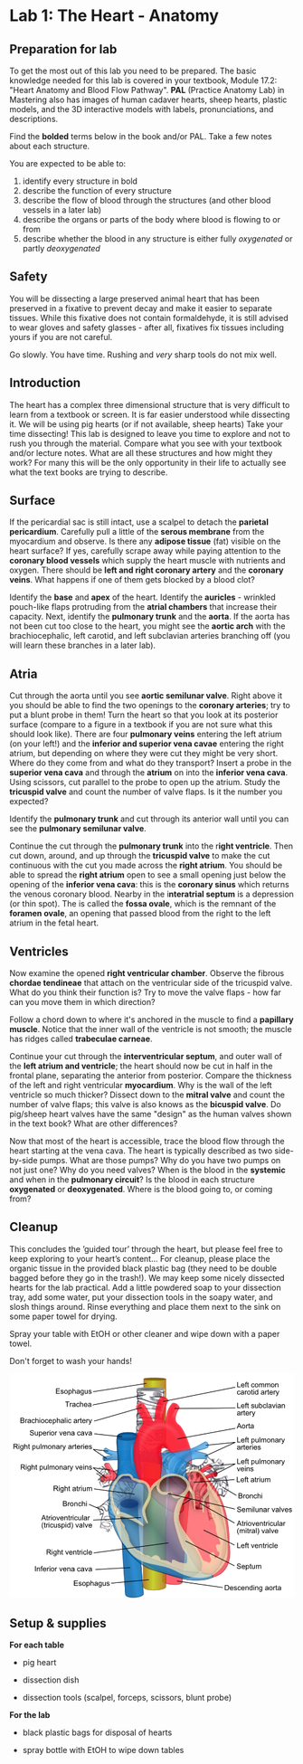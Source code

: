 # Lab 1: The Heart - Anatomy

## Preparation for lab

To get the most out of this lab you need to be prepared. The basic knowledge needed for this lab is covered in your textbook, Module 17.2: "Heart Anatomy and Blood Flow Pathway". **PAL** (Practice Anatomy Lab) in Mastering also has images of human cadaver hearts, sheep hearts, plastic models, and the 3D interactive models with labels, pronunciations, and descriptions. 

Find the **bolded** terms below in the book and/or PAL. Take a few notes about each structure. 

You are expected to be able to:

1. identify every structure in bold
2. describe the function of every structure
3. describe the flow of blood through the structures (and other blood vessels in a later lab)
4. describe the organs or parts of the body where blood is flowing to or from
5. describe whether the blood in any structure is either fully *oxygenated* or partly *deoxygenated* 

## Safety

You will be dissecting a large preserved animal heart that has been preserved in a fixative to prevent decay and make it easier to separate tissues. While this fixative does not contain formaldehyde, it is still advised to wear gloves and safety glasses - after all, fixatives fix tissues including yours if you are not careful. 

Go slowly. You have time. Rushing and *very* sharp tools do not mix well.


## Introduction

The heart has a complex three dimensional structure that is very difficult to learn from a textbook or screen. It is far easier understood while dissecting it. We will be using pig hearts (or if not available, sheep hearts) Take your time dissecting! This lab is designed to leave you time to explore and not to rush you through the material. Compare what you see with your textbook and/or lecture notes. What are all these structures and how might they work? For many this will be the only opportunity in their life to actually see what the text books are trying to describe.

## Surface

If the pericardial sac is still intact, use a scalpel to detach the **parietal pericardium**. Carefully pull a little of the **serous membrane** from the myocardium and observe. Is there any **adipose tissue** (fat) visible on the heart surface? If yes, carefully scrape away while paying attention to the **coronary blood vessels** which supply the heart muscle with nutrients and oxygen. There should be **left and right coronary artery** and the **coronary veins**. What happens if one of them gets blocked by a blood clot?

Identify the **base** and **apex** of the heart. Identify the **auricles** - wrinkled pouch-like flaps protruding from the **atrial chambers** that increase their capacity. Next, identify the **pulmonary trunk** and the **aorta**. If the aorta has not been cut too close to the heart, you might see the **aortic arch** with the brachiocephalic, left carotid, and left subclavian arteries branching off (you will learn these branches in a later lab).

## Atria

Cut through the aorta until you see **aortic semilunar valve**. Right above it you should be able to find the two openings to the **coronary arteries**; try to put a blunt probe in them! Turn the heart so that you look at its posterior surface (compare to a figure in a textbook if you are not sure what this should look like). There are four **pulmonary veins** entering the left atrium (on your left!) and the **inferior and superior vena cavae** entering the right atrium, but depending on where they were cut they might be very short. Where do they come from and what do they transport? Insert a probe in the **superior vena cava** and through the **atrium** on into the **inferior vena cava**. Using scissors, cut parallel to the probe to open up the atrium. Study the **tricuspid valve** and count the number of valve flaps. Is it the number you expected?

Identify the **pulmonary trunk** and cut through its anterior wall until you can see the **pulmonary semilunar valve**.

Continue the cut through the **pulmonary trunk** into the r**ight ventricle**. Then cut down, around, and up through the **tricuspid valve** to make the cut continuous with the cut you made across the **right atrium**. You should be able to spread the **right atrium** open to see a small opening just below the opening of the **inferior vena cava**: this is the **coronary sinus** which returns the venous coronary blood. Nearby in the i**nteratrial septum** is a depression (or thin spot). The is called the **fossa ovale**, which is the remnant of the **foramen ovale**, an opening that passed blood from the right to the left atrium in the fetal heart.

## Ventricles

Now examine the opened **right ventricular chamber**. Observe the fibrous **chordae tendineae** that attach on the ventricular side of the tricuspid valve. What do you think their function is? Try to move the valve flaps - how far can you move them in which direction?

Follow a chord down to where it's anchored in the muscle to find a **papillary muscle**. Notice that the inner wall of the ventricle is not smooth; the muscle has ridges called **trabeculae carneae**. 

Continue your cut through the **interventricular septum**, and outer wall of the **left atrium and ventricle**; the heart should now be cut in half in the frontal plane, separating the anterior from posterior. Compare the thickness of the left and right ventricular **myocardium**. Why is the wall of the left ventricle so much thicker? Dissect down to the **mitral valve** and count the number of valve flaps; this valve is also knows as the **bicuspid valve**. Do pig/sheep heart valves have the same "design" as the human valves shown in the text book? What are other differences?

Now that most of the heart is accessible, trace the blood flow through the heart starting at the vena cava. The heart is typically described as two side-by-side pumps. What are those pumps? Why do you have two pumps on not just one? Why do you need valves? When is the blood in the **systemic** and when in the **pulmonary circuit**? Is the blood in each structure **oxygenated** or **deoxygenated**. Where is the blood going to, or coming from?

## Cleanup

This concludes the ’guided tour’ through the heart, but please feel free to keep exploring to your heart’s content... For cleanup, please place the organic tissue in the provided black plastic bag (they need to be double bagged before they go in the trash!). We may keep some nicely dissected hearts for the lab practical. Add a little powdered soap to your dissection tray, add some water, put your dissection tools in the soapy water, and slosh things around.  Rinse everything and place them next to the sink on some paper towel for drying.

Spray your table with EtOH or other cleaner and wipe down with a paper towel.

Don't forget to wash your hands!

![](.\figures\heart_1.png)


## Setup & supplies

**For each table**

- pig heart

- dissection dish

- dissection tools (scalpel, forceps, scissors, blunt probe)


**For the lab**

- black plastic bags for disposal of hearts

- spray bottle with EtOH to wipe down tables
